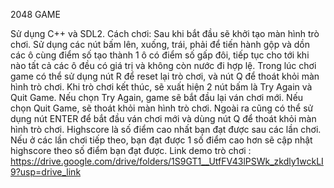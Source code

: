2048 GAME

Sử dụng C++ và SDL2. 
Cách chơi: Sau khi bắt đầu sẽ khởi tạo màn hình trò chơi. Sử dụng các nút bấm lên, xuống, trái, phải để tiến hành gộp và dồn các ô cùng điểm số tạo thành 1 ô có điểm số gấp đôi, tiếp tục cho tới khi nào tất cả các ô đều có giá trị và không còn nước đi hợp lệ. Trong lúc chơi game có thể sử dụng nút R để reset lại trò chơi, và nút Q để thoát khỏi màn hình trò chơi. Khi trò chơi kết thúc, sẽ xuất hiện 2 nút bấm là Try Again và Quit Game. Nếu chọn Try Again, game sẽ bắt đầu lại ván chơi mới. Nếu chọn Quit Game, sẽ thoát khỏi màn hình trò chơi. Ngoài ra cũng có thể sử dụng nút ENTER để bắt đầu ván chơi mới và dùng nút Q để thoát khỏi màn hình trò chơi.
Highscore là số điểm cao nhất bạn đạt được sau các lần chơi. Nếu ở các lần chơi tiếp theo, bạn đạt được 1 số điểm cao hơn sẽ cập nhật highscore theo số điểm bạn đạt được.
Link demo trò chơi : https://drive.google.com/drive/folders/1S9GT1__UtfFV43lPSWk_zkdly1wckLI9?usp=drive_link
